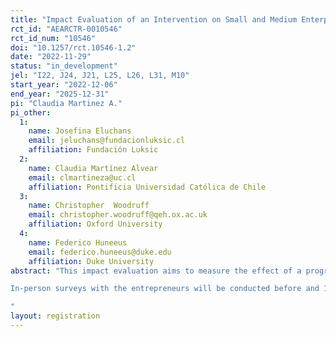 ```yaml
---
title: "Impact Evaluation of an Intervention on Small and Medium Enterprises in Chile"
rct_id: "AEARCTR-0010546"
rct_id_num: "10546"
doi: "10.1257/rct.10546-1.2"
date: "2022-11-29"
status: "in_development"
jel: "I22, J24, J21, L25, L26, L31, M10"
start_year: "2022-12-06"
end_year: "2025-12-31"
pi: "Claudia Martinez A."
pi_other:
  1:
    name: Josefina Eluchans
    email: jeluchans@fundacionluksic.cl
    affiliation: Fundación Luksic
  2:
    name: Claudia Martínez Alvear
    email: clmartineza@uc.cl
    affiliation: Pontificia Universidad Católica de Chile
  3:
    name: Christopher  Woodruff
    email: christopher.woodruff@qeh.ox.ac.uk
    affiliation: Oxford University
  4:
    name: Federico Huneeus
    email: federico.huneeus@duke.edu
    affiliation: Duke University
abstract: "This impact evaluation aims to measure the effect of a program that combines business training, mentoring, and a large cash transfer on high-potential small and medium businesses in Chile. 250 out of the top 500 firms participating in a business plan competition will be randomly selected to receive all three components of the program, while the remaining firms will receive none of them. 
In-person surveys with the entrepreneurs will be conducted before and 12 months after the program. The surveys will measure the program's impact on key indicators such as monthly sales, monthly profits, and the number of employees in the business. Other outcomes, such as the welfare of entrepreneurs, their business practices, and learning, will also be measured. In addition to the survey data, we will use available administrative data coming from Chilean tax and unemployment insurance authorities  to analyze the firm’s profits, sales, costs and networks. The tax data will also be used to track the long-term growth of these firms. Finally, we use data from the videos submitted by the entrepreneurs as a part of  the selection process to study potential treatment heterogeneities.   
"
layout: registration
---
```


